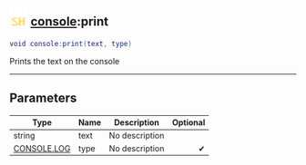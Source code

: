 ## <img src="../../.gitbook/assets/shared.png" width="32" height="32" /> [console](../console/README.md):print

```lua
void console:print(text, type)
```

Prints the text on the console

------
## Parameters

| Type   | Name | Description | Optional |
| ------ | ---- | ----------- | -------: |
| string | text | No description |  |
| [CONSOLE.LOG](../console.log/README.md) | type | No description | ✔ |

